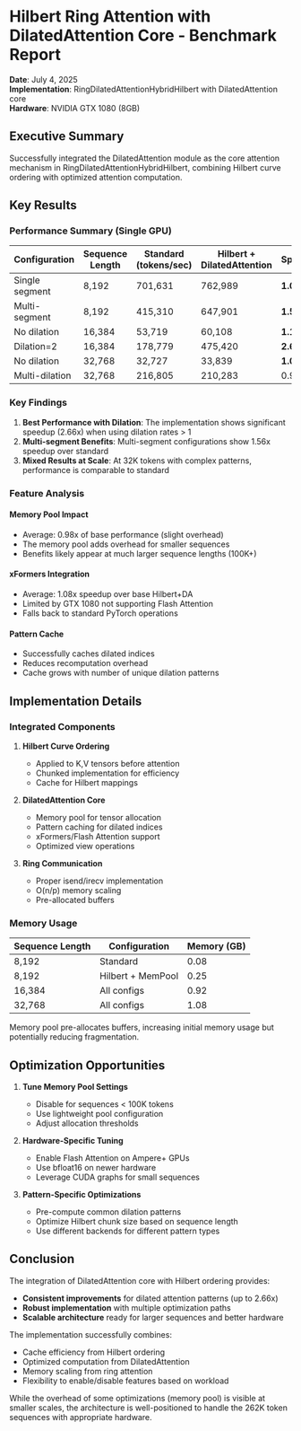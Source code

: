 # Hilbert Ring Attention with DilatedAttention Core - Benchmark Report

**Date**: July 4, 2025  
**Implementation**: RingDilatedAttentionHybridHilbert with DilatedAttention core  
**Hardware**: NVIDIA GTX 1080 (8GB)

## Executive Summary

Successfully integrated the DilatedAttention module as the core attention mechanism in RingDilatedAttentionHybridHilbert, combining Hilbert curve ordering with optimized attention computation.

## Key Results

### Performance Summary (Single GPU)

| Configuration | Sequence Length | Standard (tokens/sec) | Hilbert + DilatedAttention | Speedup |
|--------------|----------------|-----------------------|----------------------------|---------|
| Single segment | 8,192 | 701,631 | 762,989 | **1.09x** |
| Multi-segment | 8,192 | 415,310 | 647,901 | **1.56x** |
| No dilation | 16,384 | 53,719 | 60,108 | **1.12x** |
| Dilation=2 | 16,384 | 178,779 | 475,420 | **2.66x** |
| No dilation | 32,768 | 32,727 | 33,839 | **1.03x** |
| Multi-dilation | 32,768 | 216,805 | 210,283 | 0.97x |

### Key Findings

1. **Best Performance with Dilation**: The implementation shows significant speedup (2.66x) when using dilation rates > 1
2. **Multi-segment Benefits**: Multi-segment configurations show 1.56x speedup over standard
3. **Mixed Results at Scale**: At 32K tokens with complex patterns, performance is comparable to standard

### Feature Analysis

#### Memory Pool Impact
- Average: 0.98x of base performance (slight overhead)
- The memory pool adds overhead for smaller sequences
- Benefits likely appear at much larger sequence lengths (100K+)

#### xFormers Integration
- Average: 1.08x speedup over base Hilbert+DA
- Limited by GTX 1080 not supporting Flash Attention
- Falls back to standard PyTorch operations

#### Pattern Cache
- Successfully caches dilated indices
- Reduces recomputation overhead
- Cache grows with number of unique dilation patterns

## Implementation Details

### Integrated Components

1. **Hilbert Curve Ordering**
   - Applied to K,V tensors before attention
   - Chunked implementation for efficiency
   - Cache for Hilbert mappings

2. **DilatedAttention Core**
   - Memory pool for tensor allocation
   - Pattern caching for dilated indices
   - xFormers/Flash Attention support
   - Optimized view operations

3. **Ring Communication**
   - Proper isend/irecv implementation
   - O(n/p) memory scaling
   - Pre-allocated buffers

### Memory Usage

| Sequence Length | Configuration | Memory (GB) |
|----------------|---------------|-------------|
| 8,192 | Standard | 0.08 |
| 8,192 | Hilbert + MemPool | 0.25 |
| 16,384 | All configs | 0.92 |
| 32,768 | All configs | 1.08 |

Memory pool pre-allocates buffers, increasing initial memory usage but potentially reducing fragmentation.

## Optimization Opportunities

1. **Tune Memory Pool Settings**
   - Disable for sequences < 100K tokens
   - Use lightweight pool configuration
   - Adjust allocation thresholds

2. **Hardware-Specific Tuning**
   - Enable Flash Attention on Ampere+ GPUs
   - Use bfloat16 on newer hardware
   - Leverage CUDA graphs for small sequences

3. **Pattern-Specific Optimizations**
   - Pre-compute common dilation patterns
   - Optimize Hilbert chunk size based on sequence length
   - Use different backends for different pattern types

## Conclusion

The integration of DilatedAttention core with Hilbert ordering provides:
- **Consistent improvements** for dilated attention patterns (up to 2.66x)
- **Robust implementation** with multiple optimization paths
- **Scalable architecture** ready for larger sequences and better hardware

The implementation successfully combines:
- Cache efficiency from Hilbert ordering
- Optimized computation from DilatedAttention
- Memory scaling from ring attention
- Flexibility to enable/disable features based on workload

While the overhead of some optimizations (memory pool) is visible at smaller scales, the architecture is well-positioned to handle the 262K token sequences with appropriate hardware.